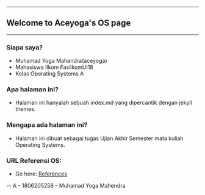 ----
## Welcome to Aceyoga's OS page
----

### Siapa saya?

* Muhamad Yoga Mahendra(aceyoga)
* Mahasiswa Ilkom FasilkomUI18
* Kelas Operating Systems A

### Apa halaman ini?
* Halaman ini hanyalah sebuah index.md yang dipercantik dengan jekyll themes.

### Mengapa ada halaman ini?
* Halaman ini dibuat sebagai tugas Ujian Akhir Semester mata kuliah Operating Systems.

### URL Referensi OS:
* Go here: [References](URLs/)

-- A - 1806205256 - Muhamad Yoga Mahendra

